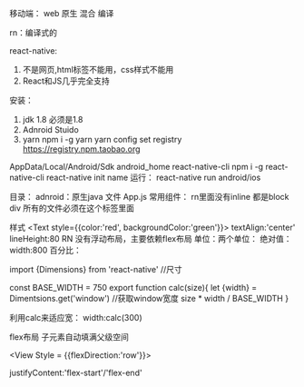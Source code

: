 移动端：
web 原生 混合 编译

rn：编译式的

react-native:
1. 不是网页,html标签不能用，css样式不能用 
2. React和JS几乎完全支持

安装：
1. jdk 1.8 必须是1.8
2. Adnroid Stuido
3. yarn
npm i -g yarn
yarn config set registry https://registry.npm.taobao.org

AppData/Local/Android/Sdk   android_home
react-native-cli
npm i -g react-native-cli
react-native init name
运行：
react-native run android/ios

目录：
adnroid：原生java 文件
App.js
常用组件：
rn里面没有inline 都是block
<View>  div
<Text>  所有的文件必须在这个标签里面

样式
<Text style={{color:'red', backgroundColor:'green'}}>
textAlign:'center'
lineHeight:80
RN 没有浮动布局，主要依赖flex布局
单位：两个单位：
绝对值：width:800
百分比：

import {Dimensions} from 'react-native'  //尺寸

const BASE_WIDTH = 750
export function calc(size){
    let {width} = Dimentsions.get('window')  //获取window宽度
    size * width / BASE_WIDTH
}

利用calc来适应宽：
width:calc(300)

flex布局
子元素自动填满父级空间

<View Style = {{flexDirection:'row'}}>
    <Text style={{flex:1}}>
    <Text style={{flex:2}}>
</View>

justifyContent:'flex-start'/'flex-end'

